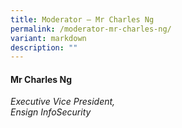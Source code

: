 ```yaml
---
title: Moderator – Mr Charles Ng
permalink: /moderator-mr-charles-ng/
variant: markdown
description: ""
---
```

#### **Mr Charles Ng**

*Executive Vice President, <br> Ensign InfoSecurity*